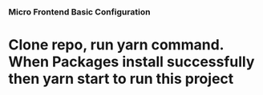 ### Micro Frontend Basic Configuration
 # Clone repo, run yarn command. When Packages install successfully then yarn start to run this project